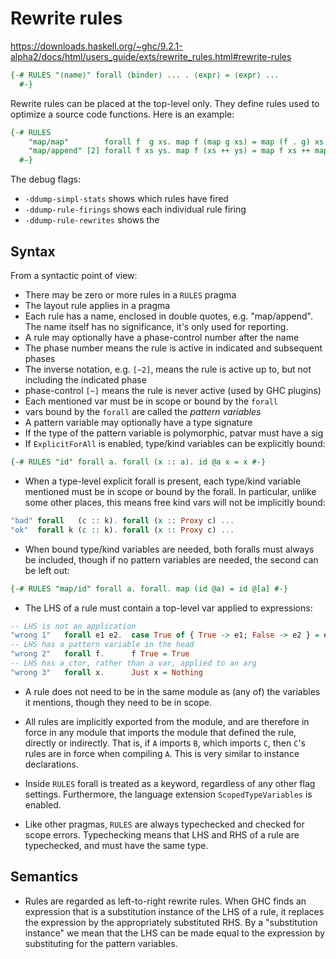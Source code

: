 # Rewrite rules

https://downloads.haskell.org/~ghc/9.2.1-alpha2/docs/html/users_guide/exts/rewrite_rules.html#rewrite-rules

```hs
{-# RULES "⟨name⟩" forall ⟨binder⟩ ... . ⟨expr⟩ = ⟨expr⟩ ...
  #-}
```

Rewrite rules can be placed at the top-level only. They define rules used to optimize a source code functions. Here is an example:

```hs
{-# RULES
    "map/map"        forall f  g xs. map f (map g xs) = map (f . g) xs
    "map/append" [2] forall f xs ys. map f (xs ++ ys) = map f xs ++ map f ys
  #-}
```

The debug flags:
* `-ddump-simpl-stats`   shows which rules have fired
* `-ddump-rule-firings`  shows each individual rule firing
* `-ddump-rule-rewrites` shows the 

## Syntax

From a syntactic point of view:
- There may be zero or more rules in a `RULES` pragma
- The layout rule applies in a pragma
- Each rule has a name, enclosed in double quotes, e.g. "map/append". The name itself has no significance, it's only used for reporting.
- A rule may optionally have a phase-control number after the name
- The phase number means the rule is active in indicated and subsequent phases
- The inverse notation, e.g. `[~2]`, means the rule is active up to, but not including the indicated phase
- phase-control `[~]` means the rule is never active (used by GHC plugins)
- Each mentioned var must be in scope or bound by the `forall`
- vars bound by the `forall` are called the *pattern variables*
- A pattern variable may optionally have a type signature
- If the type of the pattern variable is polymorphic, patvar must have a sig
- If `ExplicitForAll` is enabled, type/kind variables can be explicitly bound:

```hs
{-# RULES "id" forall a. forall (x :: a). id @a x = x #-}
```

- When a type-level explicit forall is present, each type/kind variable mentioned must be in scope or bound by the forall. In particular, unlike some other places, this means free kind vars will not be implicitly bound:

```hs
"bad" forall   (c :: k). forall (x :: Proxy c) ...
"ok"  forall k (c :: k). forall (x :: Proxy c) ...
```

- When bound type/kind variables are needed, both foralls must always be included, though if no pattern variables are needed, the second can be left out:

```hs
{-# RULES "map/id" forall a. forall. map (id @a) = id @[a] #-}
```

- The LHS of a rule must contain a top-level var applied to expressions:

```hs
-- LHS is not an application
"wrong 1"   forall e1 e2.  case True of { True -> e1; False -> e2 } = e1
-- LHS has a pattern variable in the head
"wrong 2"   forall f.      f True = True
-- LHS has a ctor, rather than a var, applied to an arg
"wrong 3"   forall x.      Just x = Nothing
```

- A rule does not need to be in the same module as (any of) the variables it mentions, though they need to be in scope.

- All rules are implicitly exported from the module, and are therefore in force in any module that imports the module that defined the rule, directly or indirectly. That is, if `A` imports `B`, which imports `C`, then `C`'s rules are in force when compiling `A`. This is very similar to instance declarations.

- Inside `RULES` forall is treated as a keyword, regardless of any other flag settings. Furthermore, the language extension `ScopedTypeVariables` is enabled.

- Like other pragmas, `RULES` are always typechecked and checked for scope errors. Typechecking means that LHS and RHS of a rule are typechecked, and must have the same type.


## Semantics

* Rules are regarded as left-to-right rewrite rules. When GHC finds an expression that is a substitution instance of the LHS of a rule, it replaces the expression by the appropriately substituted RHS. By a "substitution instance" we mean that the LHS can be made equal to the expression by substituting for the pattern variables.
